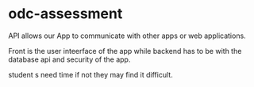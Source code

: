 # odc-assessment
API allows our App to communicate with other apps or web applications.

Front is the user inteerface  of the app while backend has to be with the database api and security of the app.

student s need time if not they may find it difficult.
